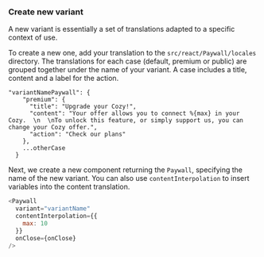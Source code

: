 ### Create new variant

A new variant is essentially a set of translations adapted to a specific context of use.

To create a new one, add your translation to the `src/react/Paywall/locales` directory. The translations for each case (default, premium or public) are grouped together under the name of your variant. A case includes a title, content and a label for the action.
```static
"variantNamePaywall": {
    "premium": {
      "title": "Upgrade your Cozy!",
      "content": "Your offer allows you to connect %{max} in your Cozy.  \n  \nTo unlock this feature, or simply support us, you can change your Cozy offer.",
      "action": "Check our plans"
    },
    ...otherCase
  }
```

Next, we create a new component returning the `Paywall`, specifying the name of the new variant. You can also use `contentInterpolation` to insert variables into the content translation.
```js static
<Paywall
  variant="variantName"
  contentInterpolation={{
    max: 10
  }}
  onClose={onClose}
/>
```
